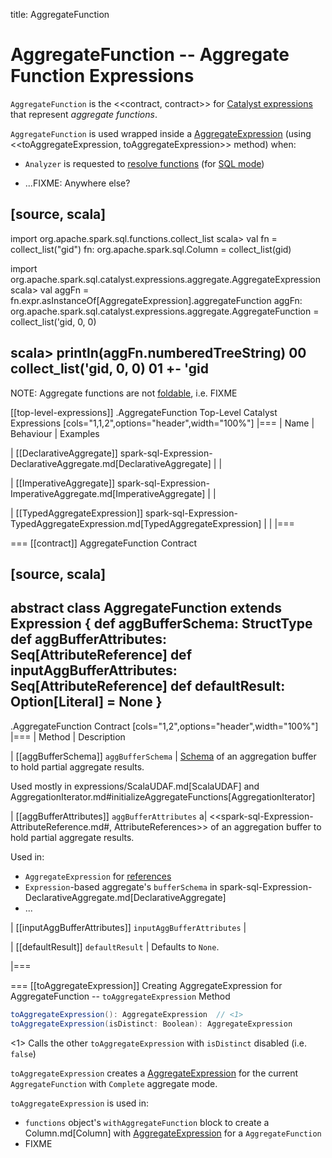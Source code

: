 title: AggregateFunction

# AggregateFunction -- Aggregate Function Expressions

`AggregateFunction` is the <<contract, contract>> for [Catalyst expressions](Expression.md) that represent *aggregate functions*.

`AggregateFunction` is used wrapped inside a [AggregateExpression](AggregateExpression.md) (using <<toAggregateExpression, toAggregateExpression>> method) when:

* `Analyzer` is requested to [resolve functions](../Analyzer.md#ResolveFunctions) (for [SQL mode](../SparkSession.md#sql))

* ...FIXME: Anywhere else?

[source, scala]
----
import org.apache.spark.sql.functions.collect_list
scala> val fn = collect_list("gid")
fn: org.apache.spark.sql.Column = collect_list(gid)

import org.apache.spark.sql.catalyst.expressions.aggregate.AggregateExpression
scala> val aggFn = fn.expr.asInstanceOf[AggregateExpression].aggregateFunction
aggFn: org.apache.spark.sql.catalyst.expressions.aggregate.AggregateFunction = collect_list('gid, 0, 0)

scala> println(aggFn.numberedTreeString)
00 collect_list('gid, 0, 0)
01 +- 'gid
----

NOTE: Aggregate functions are not [foldable](Expression.md#foldable), i.e. FIXME

[[top-level-expressions]]
.AggregateFunction Top-Level Catalyst Expressions
[cols="1,1,2",options="header",width="100%"]
|===
| Name
| Behaviour
| Examples

| [[DeclarativeAggregate]] spark-sql-Expression-DeclarativeAggregate.md[DeclarativeAggregate]
|
|

| [[ImperativeAggregate]] spark-sql-Expression-ImperativeAggregate.md[ImperativeAggregate]
|
|

| [[TypedAggregateExpression]] spark-sql-Expression-TypedAggregateExpression.md[TypedAggregateExpression]
|
|
|===

=== [[contract]] AggregateFunction Contract

[source, scala]
----
abstract class AggregateFunction extends Expression {
  def aggBufferSchema: StructType
  def aggBufferAttributes: Seq[AttributeReference]
  def inputAggBufferAttributes: Seq[AttributeReference]
  def defaultResult: Option[Literal] = None
}
----

.AggregateFunction Contract
[cols="1,2",options="header",width="100%"]
|===
| Method
| Description

| [[aggBufferSchema]] `aggBufferSchema`
| [Schema](../StructType.md) of an aggregation buffer to hold partial aggregate results.

Used mostly in expressions/ScalaUDAF.md[ScalaUDAF] and AggregationIterator.md#initializeAggregateFunctions[AggregationIterator]

| [[aggBufferAttributes]] `aggBufferAttributes`
a| <<spark-sql-Expression-AttributeReference.md#, AttributeReferences>> of an aggregation buffer to hold partial aggregate results.

Used in:

* `AggregateExpression` for [references](AggregateExpression.md#references)
* ``Expression``-based aggregate's `bufferSchema` in spark-sql-Expression-DeclarativeAggregate.md[DeclarativeAggregate]
* ...

| [[inputAggBufferAttributes]] `inputAggBufferAttributes`
|

| [[defaultResult]] `defaultResult`
| Defaults to `None`.

|===

=== [[toAggregateExpression]] Creating AggregateExpression for AggregateFunction -- `toAggregateExpression` Method

```scala
toAggregateExpression(): AggregateExpression  // <1>
toAggregateExpression(isDistinct: Boolean): AggregateExpression
```
<1> Calls the other `toAggregateExpression` with `isDistinct` disabled (i.e. `false`)

`toAggregateExpression` creates a [AggregateExpression](AggregateExpression.md) for the current `AggregateFunction` with `Complete` aggregate mode.

`toAggregateExpression` is used in:

* `functions` object's `withAggregateFunction` block to create a Column.md[Column] with [AggregateExpression](AggregateExpression.md) for a `AggregateFunction`
* FIXME
